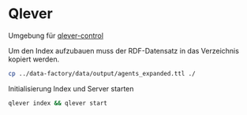 # Qlever
Umgebung für [qlever-control](https://github.com/ad-freiburg/qlever-control)

Um den Index aufzubauen muss der RDF-Datensatz in das Verzeichnis kopiert werden.
```bash
cp ../data-factory/data/output/agents_expanded.ttl ./
```

Initialisierung Index und Server starten
```bash
qlever index && qlever start
```